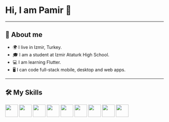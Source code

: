 # Hi, I am Pamir 👋

---

## 📌 About me
- 🌍 I live in Izmir, Turkey.
- 🎓 I am a student at Izmir Ataturk High School.
- 💻 I am learning Flutter.
- 🖥️ I can code full-stack mobile, desktop and web apps.

---

## 🛠 My Skills

<p align="left">
  <img src="https://cdn.jsdelivr.net/gh/devicons/devicon/icons/python/python-original.svg" width="40" />
  <img src="https://upload.wikimedia.org/wikipedia/commons/1/17/Google-flutter-logo.png" width="40" />
  <img src="https://cdn.jsdelivr.net/gh/devicons/devicon/icons/kotlin/kotlin-original.svg" width="40" />
  <img src="https://cdn.jsdelivr.net/gh/devicons/devicon/icons/dart/dart-original.svg" width="40" />
  <img src="https://cdn.jsdelivr.net/gh/devicons/devicon/icons/firebase/firebase-plain.svg" width="40" />
  <img src="https://cdn.jsdelivr.net/gh/devicons/devicon/icons/android/android-original.svg" width="40" />
  <img src="https://upload.wikimedia.org/wikipedia/commons/4/44/Flutter_logo.svg" width="40" />
  <img src="https://upload.wikimedia.org/wikipedia/commons/4/48/Windows_logo_-_2021.svg" width="40" />
  <img src="https://upload.wikimedia.org/wikipedia/commons/f/fa/Apple_logo_black.svg" width="40" />
</p>

